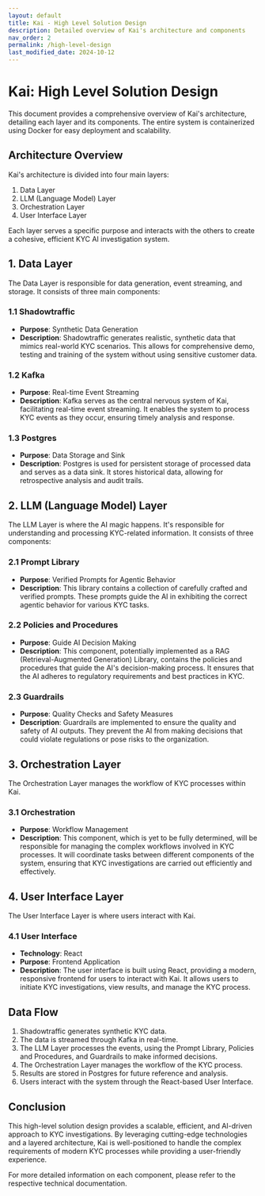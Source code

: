 ```yaml
---
layout: default
title: Kai - High Level Solution Design
description: Detailed overview of Kai's architecture and components
nav_order: 2
permalink: /high-level-design
last_modified_date: 2024-10-12
---
```


# Kai: High Level Solution Design

This document provides a comprehensive overview of Kai's architecture, detailing each layer and its components. The entire system is containerized using Docker for easy deployment and scalability.

## Architecture Overview

Kai's architecture is divided into four main layers:

1. Data Layer
2. LLM (Language Model) Layer
3. Orchestration Layer
4. User Interface Layer

Each layer serves a specific purpose and interacts with the others to create a cohesive, efficient KYC AI investigation system.

## 1. Data Layer

The Data Layer is responsible for data generation, event streaming, and storage. It consists of three main components:

### 1.1 Shadowtraffic
- **Purpose**: Synthetic Data Generation
- **Description**: Shadowtraffic generates realistic, synthetic data that mimics real-world KYC scenarios. This allows for comprehensive demo, testing and training of the system without using sensitive customer data.

### 1.2 Kafka
- **Purpose**: Real-time Event Streaming
- **Description**: Kafka serves as the central nervous system of Kai, facilitating real-time event streaming. It enables the system to process KYC events as they occur, ensuring timely analysis and response.

### 1.3 Postgres
- **Purpose**: Data Storage and Sink
- **Description**: Postgres is used for persistent storage of processed data and serves as a data sink. It stores historical data, allowing for retrospective analysis and audit trails.

## 2. LLM (Language Model) Layer

The LLM Layer is where the AI magic happens. It's responsible for understanding and processing KYC-related information. It consists of three components:

### 2.1 Prompt Library
- **Purpose**: Verified Prompts for Agentic Behavior
- **Description**: This library contains a collection of carefully crafted and verified prompts. These prompts guide the AI in exhibiting the correct agentic behavior for various KYC tasks.

### 2.2 Policies and Procedures
- **Purpose**: Guide AI Decision Making
- **Description**: This component, potentially implemented as a RAG (Retrieval-Augmented Generation) Library, contains the policies and procedures that guide the AI's decision-making process. It ensures that the AI adheres to regulatory requirements and best practices in KYC.

### 2.3 Guardrails
- **Purpose**: Quality Checks and Safety Measures
- **Description**: Guardrails are implemented to ensure the quality and safety of AI outputs. They prevent the AI from making decisions that could violate regulations or pose risks to the organization.

## 3. Orchestration Layer

The Orchestration Layer manages the workflow of KYC processes within Kai.

### 3.1 Orchestration
- **Purpose**: Workflow Management
- **Description**: This component, which is yet to be fully determined, will be responsible for managing the complex workflows involved in KYC processes. It will coordinate tasks between different components of the system, ensuring that KYC investigations are carried out efficiently and effectively.

## 4. User Interface Layer

The User Interface Layer is where users interact with Kai.

### 4.1 User Interface
- **Technology**: React
- **Purpose**: Frontend Application
- **Description**: The user interface is built using React, providing a modern, responsive frontend for users to interact with Kai. It allows users to initiate KYC investigations, view results, and manage the KYC process.

## Data Flow

1. Shadowtraffic generates synthetic KYC data.
2. The data is streamed through Kafka in real-time.
3. The LLM Layer processes the events, using the Prompt Library, Policies and Procedures, and Guardrails to make informed decisions.
4. The Orchestration Layer manages the workflow of the KYC process.
5. Results are stored in Postgres for future reference and analysis.
6. Users interact with the system through the React-based User Interface.

## Conclusion

This high-level solution design provides a scalable, efficient, and AI-driven approach to KYC investigations. By leveraging cutting-edge technologies and a layered architecture, Kai is well-positioned to handle the complex requirements of modern KYC processes while providing a user-friendly experience.

For more detailed information on each component, please refer to the respective technical documentation.